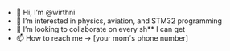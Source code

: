 - 👋 Hi, I’m @wirthni
- 👀 I’m interested in physics, aviation, and STM32 programming
- 💞️ I’m looking to collaborate on every sh** I can get 
- 📫 How to reach me -> [your mom´s phone number]

<!---
wirthni/wirthni is a ✨ special ✨ repository because its `README.md` (this file) appears on your GitHub profile.
You can click the Preview link to take a look at your changes.
--->
